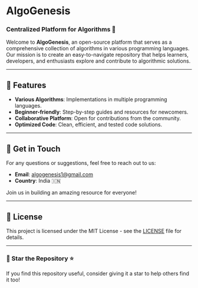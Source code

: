 # AlgoGenesis

### Centralized Platform for Algorithms 🧠

Welcome to **AlgoGenesis**, an open-source platform that serves as a comprehensive collection of algorithms in various programming languages. Our mission is to create an easy-to-navigate repository that helps learners, developers, and enthusiasts explore and contribute to algorithmic solutions.

---

## 🌟 Features

- **Various Algorithms**: Implementations in multiple programming languages.
- **Beginner-friendly**: Step-by-step guides and resources for newcomers.
- **Collaborative Platform**: Open for contributions from the community.
- **Optimized Code**: Clean, efficient, and tested code solutions.


---

## 📧 Get in Touch

For any questions or suggestions, feel free to reach out to us:
- **Email**: algogenesis1@gmail.com
- **Country**: India 🇮🇳

Join us in building an amazing resource for everyone!

---

## 📜 License

This project is licensed under the MIT License - see the [LICENSE](LICENSE) file for details.

---

### 📢 Star the Repository ⭐

If you find this repository useful, consider giving it a star to help others find it too!
